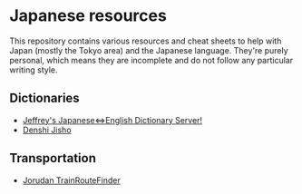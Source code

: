 Japanese resources
==================

This repository contains various resources and cheat sheets to help
with Japan (mostly the Tokyo area) and the Japanese language. They're
purely personal, which means they are incomplete and do not follow any
particular writing style.

Dictionaries
------------

 *  [Jeffrey's Japanese⇔English Dictionary Server!](http://rut.org/cgi-bin/j-e/sjis/tty/dict)
 *  [Denshi Jisho](http://jisho.org/)

Transportation
--------------

 *  [Jorudan TrainRouteFinder](http://www.jorudan.co.jp/english/norikae/)
